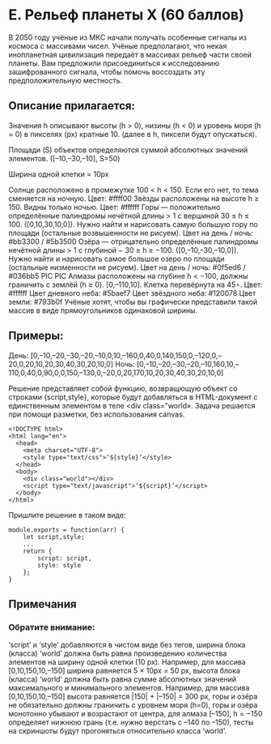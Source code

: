 # E. Рельеф планеты Х (60 баллов)

В 2050 году учёные из МКС начали получать особенные сигналы из космоса с массивами чисел. Учёные предполагают, что некая инопланетная цивилизация передаёт в массивах рельеф части своей планеты.
Вам предложили присоединиться к исследованию зашифрованного сигнала, чтобы помочь воссоздать эту предположительную местность.

## Описание прилагается:

Значения h описывают высоты (h > 0), низины (h < 0) и уровень моря (h = 0) в пикселях (px) кратные 10. (далее в h, пиксели будут опускаться).

Площади (S) объектов определяются суммой абсолютных значений элементов. ([–10,–30,–10], S=50)

Ширина одной клетки = 10px

Солнце расположено в промежутке 100 < h < 150. Если его нет, то тема сменяется на ночную. Цвет: #ffff00
Звёзды расположены на высоте h ≥ 150. Видны только ночью. Цвет: #ffffff
Горы — положительно определённые палиндромы нечётной длины > 1 с вершиной 30 ≤ h ≤ 100. ([0,10,30,10,0]). Нужно найти и нарисовать самую большую гору по площади (остальные возвышенности не рисуем). Цвет на день / ночь: #bb3300 / #5b3500
Озёра — отрицательно определённые палиндромы нечётной длины > 1 с глубиной − 30 ≥ h ≥ −100. ([0,–10,–30,–10,0]). Нужно найти и нарисовать самое большое озеро по площади (остальные низменности не рисуем). Цвет на день / ночь: #0f5ed6 / #036bb5 PIC  PIC
Алмазы расположены на глубине h < −100, должны граничить с землёй (h ≥ 0). [0,–110,10]. Клетка перевёрнута на 45∘. Цвет: #ffffff
Цвет дневного неба: #5baef7
Цвет звёздного неба: #120078
Цвет земли: #793b0f
Учёные хотят, чтобы вы графически представили такой массив в виде прямоугольников одинаковой ширины.

## Примеры:
День: [0,–10,–20,–30,–20,–10,0,10,–160,0,40,0,140,150,0,–120,0,–20,0,20,10,20,30,40,30,20,10,0]
Ночь: [0,–10,–20,–30,–20,–10,160,10,–110,0,40,0,90,0,0,150,–130,0,–20,0,20,170,10,20,30,40,30,20,10,0]

Решение представляет собой функцию, возвращющую объект со строками {script,style}, которые будут добавляться в HTML-документ с единственным элементом в теле <div class="world»</div>.
Задача решается при помощи разметки, без использования canvas.

```
<!DOCTYPE html>
<html lang="en">
  <head>
    <meta charset="UTF-8">
    <style type="text/css">‘${style}‘</style>
  </head>
  <body>
    <div class="world"></div>
    <script type="text/javascript">‘${script}‘</script>
  </body>
</html>
```

Пришлите решение в таком виде:

```
module.exports = function(arr) {
    let script,style;
    ...
    return {
        script: script,
        style: style
    };
}
```
## Примечания
### Обратите внимание:

‘script’ и ‘style’ добавляются в чистом виде без тегов,
ширина блока (класса) ‘world’ должна быть равна произведению количества элементов на ширину одной клетки (10 px). Например, для массива [0,10,150,10,–150] ширина равняется 5 × 10px = 50 px,
высота блока (класса) ‘world’ должна быть равна сумме абсолютных значений максимального и минимального элементов. Например, для массива [0,10,150,10,–150] высота равняется |150| + |–150| = 300 px,
горы и озёра не обязательно должны граничить с уровнем моря (h=0),
горы и озёра монотонно убывают и возрастают от центра,
для алмаза [–150], h = −150 определяет нижнюю грань (т.е. нужно верстать с –140 по –150),
тесты на скриншоты будут прогоняться относительно класса ‘world’.
